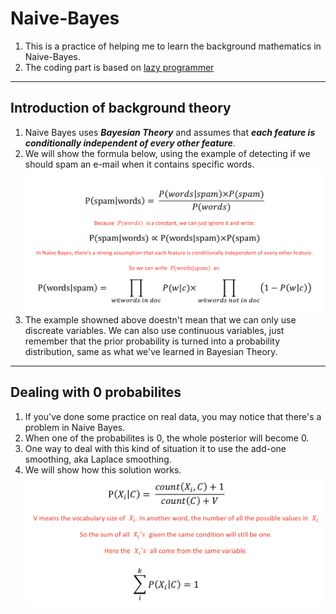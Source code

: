 # Naive-Bayes
1. This is a practice of helping me to learn the background mathematics in Naive-Bayes.
2. The coding part is based on [lazy programmer](https://github.com/lazyprogrammer)
***

## Introduction of background theory
1. Naive Bayes uses __*Bayesian Theory*__ and assumes that __*each feature is conditionally independent of every other feature*__.
2. We will show the formula below, using the example of detecting if we should spam an e-mail when it contains specific words.
![image](https://github.com/alexyin2/Naive-Bayes_Python_Not_Using_sklearn/blob/master/Image/NaiveBayesTheory.png)
3. The example showned above doestn't mean that we can only use discreate variables. We can also use continuous variables, just remember that the prior probability is turned into a probability distribution, same as what we've learned in Bayesian Theory.
***
## Dealing with 0 probabilites
1. If you've done some practice on real data, you may notice that there's a problem in Naive Bayes.
2. When one of the probabilites is 0, the whole posterior will become 0.
3. One way to deal with this kind of situation it to use the add-one smoothing, aka Laplace smoothing.
4. We will show how this solution works.
![image](https://github.com/alexyin2/Naive-Bayes_Python_Not_Using_sklearn/blob/master/Image/One-addSmoothing.png)
